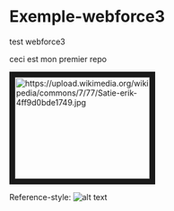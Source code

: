 # Exemple-webforce3
test webforce3

ceci est mon premier repo

<a href="http://www.youtube.com/watch?feature=player_embedded&v=https://www.youtube.com/watch?v=ZXSoSFzKd_4&ab_channel=FranceMusique
" target="_blank"><img src="http://img.youtube.com/vi/https://www.youtube.com/watch?v=ZXSoSFzKd_4&ab_channel=FranceMusique" 
alt="https://upload.wikimedia.org/wikipedia/commons/7/77/Satie-erik-4ff9d0bde1749.jpg" width="240" height="180" border="10" /></a>






Reference-style: 
![alt text][logo]

[logo]: https://upload.wikimedia.org/wikipedia/commons/7/77/Satie-erik-4ff9d0bde1749.jpg "ERIK"
